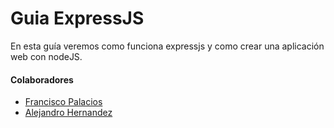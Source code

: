 Guia ExpressJS
===

En esta guía veremos como funciona expressjs y como crear una aplicación web con nodeJS.

#### Colaboradores
- [Francisco Palacios](http://franjpr.github.io)
- [Alejandro Hernandez](http://alehdezp.github.io)
